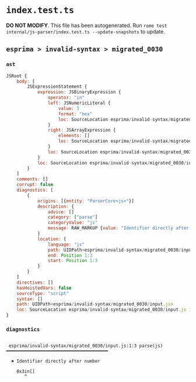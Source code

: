 # `index.test.ts`

**DO NOT MODIFY**. This file has been autogenerated. Run `rome test internal/js-parser/index.test.ts --update-snapshots` to update.

## `esprima > invalid-syntax > migrated_0030`

### `ast`

```javascript
JSRoot {
	body: [
		JSExpressionStatement {
			expression: JSBinaryExpression {
				operator: "in"
				left: JSNumericLiteral {
					value: 3
					format: "hex"
					loc: SourceLocation esprima/invalid-syntax/migrated_0030/input.js 1:0-1:3
				}
				right: JSArrayExpression {
					elements: []
					loc: SourceLocation esprima/invalid-syntax/migrated_0030/input.js 1:5-1:7
				}
				loc: SourceLocation esprima/invalid-syntax/migrated_0030/input.js 1:0-1:7
			}
			loc: SourceLocation esprima/invalid-syntax/migrated_0030/input.js 1:0-1:7
		}
	]
	comments: []
	corrupt: false
	diagnostics: [
		{
			origins: [{entity: "ParserCore<js>"}]
			description: {
				advice: []
				category: ["parse"]
				categoryValue: "js"
				message: RAW_MARKUP {value: "Identifier directly after number"}
			}
			location: {
				language: "js"
				path: UIDPath<esprima/invalid-syntax/migrated_0030/input.js>
				end: Position 1:3
				start: Position 1:3
			}
		}
	]
	directives: []
	hasHoistedVars: false
	sourceType: "script"
	syntax: []
	path: UIDPath<esprima/invalid-syntax/migrated_0030/input.js>
	loc: SourceLocation esprima/invalid-syntax/migrated_0030/input.js 1:0-2:0
}
```

### `diagnostics`

```

 esprima/invalid-syntax/migrated_0030/input.js:1:3 parse(js) ━━━━━━━━━━━━━━━━━━━━━━━━━━━━━━━━━━━━━━━

  ✖ Identifier directly after number

    0x3in[]
       ^


```
